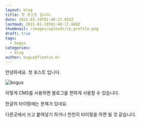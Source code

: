```yaml
---
layout: blog
title: 첫 포스트 입니다.
date: 2021-01-19T01:40:17.651Z
lastmod: 2021-01-19T01:40:17.668Z
thumbnail: /images/uploads/rp_profile.png
draft: true
tags:
  - bogus
categories:
  - blog
author: bogus@fleetco.kr
---
```

안녕하세요. 첫 포스트 입니다.

![](/images/uploads/rp_profile.png "bogus")

이렇게 CMS를 사용하면 블로그를 편하게 사용할 수 있습니다.

한글의 타이핑에는 문제가 있네요.

다른곳에서 쓰고 붙여넣기 하거나 천천히 타이핑을 하면 될 것 같습니다.